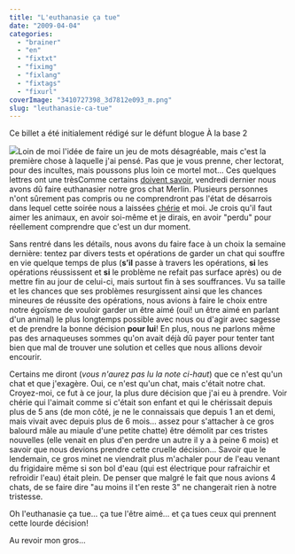 ```yaml
---
title: "L'euthanasie ça tue"
date: "2009-04-04"
categories: 
  - "brainer"
  - "en"
  - "fixtxt"
  - "fiximg"
  - "fixlang"
  - "fixtags"
  - "fixurl"
coverImage: "3410727398_3d7812e093_m.png"
slug: "leuthanasie-ca-tue"
---
```


Ce billet a été initialement rédigé sur le défunt blogue À la base 2

![](images/3410727398_3d7812e093_m.png)Loin de moi l'idée de faire un jeu de mots désagréable, mais c'est la première chose à laquelle j'ai pensé. Pas que je vous prenne, cher lectorat, pour des incultes, mais poussons plus loin ce mortel mot... Ces quelques lettres ont une trèsComme certains [doivent savoir](https://twitter.com/Fharper/status/1404619224 "Lien vers le statut Twitter"), vendredi dernier nous avons dû faire euthanasier notre gros chat Merlin. Plusieurs personnes n'ont sûrement pas compris ou ne comprendront pas l'état de désarrois dans lequel cette soirée nous a laissées [chérie](https://blogueuse-cornue.com/ "Blogue de chérie") et moi. Je crois qu'il faut aimer les animaux, en avoir soi-même et je dirais, en avoir "perdu" pour réellement comprendre que c'est un dur moment.

Sans rentré dans les détails, nous avons du faire face à un choix la semaine dernière: tentez par divers tests et opérations de garder un chat qui souffre en vie quelque temps de plus (**s’il** passe à travers les opérations, **si** les opérations réussissent et **si** le problème ne refait pas surface après) ou de mettre fin au jour de celui-ci, mais surtout fin à ses souffrances. Vu sa taille et les chances que ses problèmes resurgissent ainsi que les chances mineures de réussite des opérations, nous avions à faire le choix entre notre égoïsme de vouloir garder un être aimé (oui! un être aimé en parlant d'un animal) le plus longtemps possible avec nous ou d'agir avec sagesse et de prendre la bonne décision **pour lui**! En plus, nous ne parlons même pas des arnaqueuses sommes qu'on avait déjà dû payer pour tenter tant bien que mal de trouver une solution et celles que nous allions devoir encourir.

Certains me diront (_vous n'aurez pas lu la note ci-haut_) que ce n'est qu'un chat et que j'exagère. Oui, ce n'est qu'un chat, mais c'était notre chat. Croyez-moi, ce fut à ce jour, la plus dure décision que j'ai eu à prendre. Voir chérie qui l'aimait comme si c'était son enfant et qui le chérissait depuis plus de 5 ans (de mon côté, je ne le connaissais que depuis 1 an et demi, mais vivait avec depuis plus de 6 mois... assez pour s'attacher à ce gros balourd mâle au miaule d'une petite chatte) être démolit par ces tristes nouvelles (elle venait en plus d'en perdre un autre il y a à peine 6 mois) et savoir que nous devions prendre cette cruelle décision... Savoir que le lendemain, ce gros minet ne viendrait plus m'achaler pour de l'eau venant du frigidaire même si son bol d'eau (qui est électrique pour rafraichir et refroidir l'eau) était plein. De penser que malgré le fait que nous avions 4 chats, de se faire dire "au moins il t'en reste 3" ne changerait rien à notre tristesse.

Oh l'euthanasie ça tue... ça tue l'être aimé... et ça tues ceux qui prennent cette lourde décision!

Au revoir mon gros...
